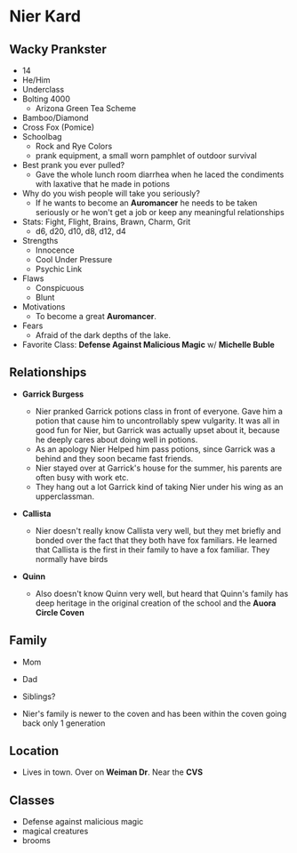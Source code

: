 # Nier Kard

## Wacky Prankster
- 14
- He/Him
- Underclass
- Bolting 4000
    - Arizona Green Tea Scheme
- Bamboo/Diamond
- Cross Fox (Pomice)
- Schoolbag
    - Rock and Rye Colors
    - prank equipment, a small worn pamphlet  of outdoor survival
- Best prank you ever pulled?
    - Gave the whole lunch room diarrhea when he laced the condiments with laxative that he made in potions
- Why do you wish people will take you seriously?
    - If he wants to become an **Auromancer** he needs to be taken seriously or he won't get a job or keep any meaningful relationships
- Stats: Fight, Flight, Brains, Brawn, Charm, Grit
    - d6, d20, d10, d8, d12, d4
- Strengths
    - Innocence
    - Cool Under Pressure
    - Psychic Link
- Flaws
    - Conspicuous
    - Blunt
- Motivations
    - To become a great **Auromancer**.
- Fears
    - Afraid of the dark depths of the lake.
- Favorite Class: **Defense Against Malicious Magic** w/ **Michelle Buble**

## Relationships
- **Garrick Burgess**
    - Nier pranked Garrick potions class in front of everyone. Gave him a potion that cause him to uncontrollably 
    spew vulgarity. It was all in good fun for Nier, but Garrick was actually upset about it, because he deeply cares 
    about doing well in potions.
    - As an apology Nier Helped him pass potions, since Garrick was a behind and they soon became fast friends.
    - Nier stayed over at Garrick's house for the summer, his parents are often busy with work etc. 
    - They hang out a lot Garrick kind of taking Nier under his wing as an upperclassman.

- **Callista**
    - Nier doesn't really know Callista very well, but they met briefly and bonded over the fact that they both
    have fox familiars. He learned that Callista is the first in their family to have a fox familiar. They normally have birds

- **Quinn**
    - Also doesn't know Quinn very well, but heard that Quinn's family has deep heritage in the original creation of the school
    and the **Auora Circle Coven**

## Family
- Mom
- Dad
- Siblings?

- Nier's family is newer to the coven and has been within the coven going back only 1 generation

## Location
- Lives in town. Over on **Weiman Dr**. Near the **CVS**

## Classes
- Defense against malicious magic
- magical creatures
- brooms

